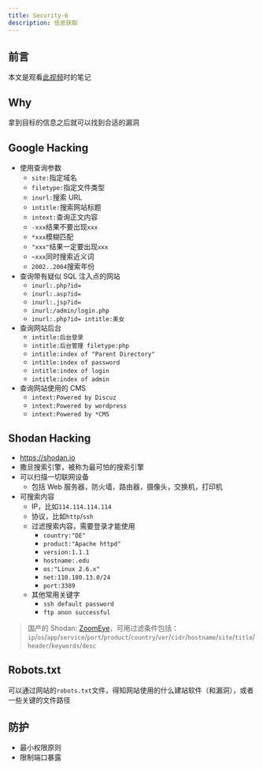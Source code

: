 ```yaml
---
title: Security-6
description: 信息获取
---
```


## 前言

本文是观看[此视频](https://www.bilibili.com/video/BV1g4411Y7Y4/)时的笔记

## Why

拿到目标的信息之后就可以找到合适的漏洞

## Google Hacking

- 使用查询参数
  - `site:`指定域名
  - `filetype:`指定文件类型
  - `inurl:`搜索 URL
  - `intitle:`搜索网站标题
  - `intext:`查询正文内容
  - `-xxx`结果不要出现`xxx`
  - `*xxx`模糊匹配
  - `"xxx"`结果一定要出现`xxx`
  - `~xxx`同时搜索近义词
  - `2002..2004`搜索年份
- 查询带有疑似 SQL 注入点的网站
  - `inurl:.php?id=`
  - `inurl:.asp?id=`
  - `inurl:.jsp?id=`
  - `inurl:/admin/login.php`
  - `inurl:.php?id= intitle:美女`
- 查询网站后台
  - `intitle:后台登录`
  - `intitle:后台管理 filetype:php`
  - `intitle:index of "Parent Directory"`
  - `intitle:index of password`
  - `intitle:index of login`
  - `intitle:index of admin`
- 查询网站使用的 CMS
  - `intext:Powered by Discuz`
  - `intext:Powered by wordpress`
  - `intext:Powered by *CMS`

## Shodan Hacking

- https://shodan.io
- 撒旦搜索引擎，被称为最可怕的搜索引擎
- 可以扫描一切联网设备
  - 包括 Web 服务器，防火墙，路由器，摄像头，交换机，打印机
- 可搜索内容
  - IP，比如`114.114.114.114`
  - 协议，比如`http`/`ssh`
  - 过滤搜索内容，需要登录才能使用
    - `country:"DE"`
    - `product:"Apache httpd"`
    - `version:1.1.1`
    - `hostname:.edu`
    - `os:"Linux 2.6.x"`
    - `net:110.180.13.0/24`
    - `port:3389`
  - 其他常用关键字
    - `ssh default password`
    - `ftp anon successful`

> 国产的 Shodan: [ZoomEye](https://www.zoomeye.org)，可用过滤条件包括：`ip`/`os`/`app`/`service`/`port`/`product`/`country`/`ver`/`cidr`/`hostname`/`site`/`title`/`header`/`keywords`/`desc`

## Robots.txt

可以通过网站的`robots.txt`文件，得知网站使用的什么建站软件（和漏洞），或者一些关键的文件路径

## 防护

- 最小权限原则
- 限制端口暴露
